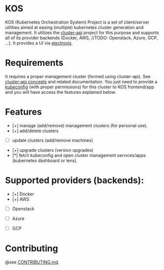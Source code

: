 # KOS
KOS (Kubernetes Orchestration System) Project is a set of client/server utilities aimed at easing (multiple) kubernetes cluster generation and management. It utilizes the [cluster-api](https://cluster-api.sigs.k8s.io/) project for this purpose and supports all of its provider backends (Docker, AWS, //TODO: Openstack, Azure, GCP, ...). It provides a UI via [electronjs](https://www.electronjs.org/).

# Requirements
It requires a proper management cluster (formed using cluster-api). See [cluster-api concepts](https://cluster-api.sigs.k8s.io/user/concepts.html) and related documentation. You just need to provide a [kubeconfig](https://kubernetes.io/docs/concepts/configuration/organize-cluster-access-kubeconfig/) (with proper permissions) for this cluster to KOS frontend/app and you will have access the features explained below.

# Features
- [+] manage (add/remove) management clusters (for personal use).
- [+] add/delete clusters
- [ ] update clusters (add/remove machines)
- [+] upgrade clusters (version upgrades)
- [*] fetch kubeconfig and open cluster management services/apps (kubernetes dashboard or lens).


# Supported providers (backends):
- [+] Docker
- [+] AWS
- [ ] Openstack
- [ ] Azure
- [ ] GCP


# Contributing
@see [CONTRIBUTING.md](./CONTRIBUTING.md).